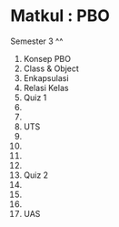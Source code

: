 # Matkul : PBO
Semester 3 ^^
1. Konsep PBO
2. Class & Object
3. Enkapsulasi
4. Relasi Kelas
5. Quiz 1
6. 
7. 
8. UTS
9. 
10. 
11. 
12. 
13. Quiz 2
14. 
15. 
16. 
17. UAS

